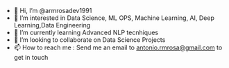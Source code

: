 - 👋 Hi, I’m @armrosadev1991
- 👀 I’m interested in Data Science, ML OPS, Machine Learning, AI, Deep Learning,Data Engineering
- 🌱 I’m currently learning Advanced NLP tecnhiques
- 💞️ I’m looking to collaborate on Data Science Projects
- 📫 How to reach me :
    Send me an email to antonio.rmrosa@gmail.com to get in touch

<!---
armrosadev1991/armrosadev1991 is a ✨ special ✨ repository because its `README.md` (this file) appears on your GitHub profile.
You can click the Preview link to take a look at your changes.
--->
